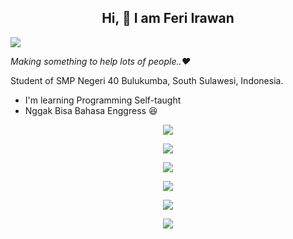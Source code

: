 ## <div align="center"> Hi, :wave: I am Feri Irawan </div>

![](https://fibadge.vercel.app/badges/visitors/feri-irawan/feri-irawan)

_Making something to help lots of people..❤️_

Student of SMP Negeri 40 Bulukumba, South Sulawesi, Indonesia.
- I'm learning Programming Self-taught
- Nggak Bisa Bahasa Enggress :laughing:

<div align="center">
  
  [<img src="https://fibadge.vercel.app/cards/github/repo/feri-irawan/github-leaderboard-api?addVisitor=true" />](https://github.com/feri-irawan/github-leaderboard-api)

  [<img src="https://fibadge.vercel.app/cards/github/repo/feri-irawan/github-leaderboard-web?addVisitor=true" />](https://github.com/feri-irawan/github-leaderboard-web)    

  [<img src="https://fibadge.vercel.app/cards/github/repo/feri-irawan/fibadge?addVisitor=true" />](https://github.com/feri-irawan/fibadge)

  [<img src="https://fibadge.vercel.app/cards/github/repo/feri-irawan/visitor-badge?addVisitor=true" />](https://github.com/feri-irawan/visitor-badge)
  
  [<img src="https://fibadge.vercel.app/cards/github/repo/feri-irawan/fistorage?addVisitor=true" />](https://github.com/feri-irawan/fistorage)
  
  [<img src="https://fibadge.vercel.app/cards/github/repo/feri-irawan/API?addVisitor=true" />](https://github.com/feri-irawan/API)

</div>
